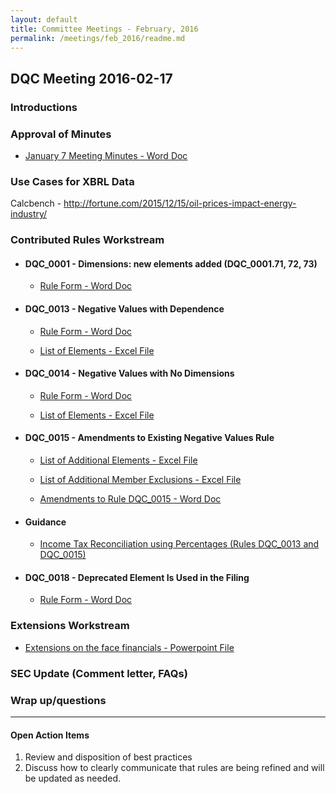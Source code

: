 ```yaml
---
layout: default
title: Committee Meetings - February, 2016
permalink: /meetings/feb_2016/readme.md
---
```

## DQC Meeting 2016-02-17

### Introductions

### Approval of Minutes 

* [January 7 Meeting Minutes - Word Doc](/meetings/feb_2016/MtgNotes01072016.docx?raw=true)

### Use Cases for XBRL Data

Calcbench - http://fortune.com/2015/12/15/oil-prices-impact-energy-industry/

### Contributed Rules Workstream

* #### DQC_0001 - Dimensions: new elements added (DQC_0001.71, 72, 73)

  + [Rule Form - Word Doc](/docs/DQC_US_0001/DQC_0001.docx?raw=true)

* #### DQC_0013 - Negative Values with Dependence 

  + [Rule Form - Word Doc](/docs/DQC_US_0013/DQC_0013.docx?raw=true)

  + [List of Elements - Excel File](/docs/DQC_US_0013/DQC_0013_ListOfElements_V2.xlsx?raw=true)
 
* #### DQC_0014 - Negative Values with No Dimensions 

  + [Rule Form - Word Doc](/docs/DQC_US_0014/DQC_0014.docx?raw=true)

  + [List of Elements - Excel File](/docs/DQC_US_0014/DQC_0014_ListOfElements_V2.xlsx?raw=true)
 
* #### DQC_0015 - Amendments to Existing Negative Values Rule 

  + [List of Additional Elements - Excel File](/docs/DQC_US_0015/DQC_0015_ListOfElements_V2.xlsx?raw=true)

  + [List of Additional Member Exclusions - Excel File](/docs/DQC_US_0015/DQC_0015_MemberExclusions_V2.xlsx?raw=true)
  
  + [Amendments to Rule DQC_0015 - Word Doc](/docs/DQC_US_0015/DQC_0015-amendments.docx?raw=true)

* #### Guidance  
  
  + [Income Tax Reconciliation using Percentages (Rules DQC_0013 and DQC_0015)](/meetings/feb_2016/50-12IncomeTaxReconciliationusingPercentages.docx)

* #### DQC_0018 - Deprecated Element Is Used in the Filing 

  + [Rule Form - Word Doc](/docs/DQC_US_0018/DQC_0018.docx?raw=true)

### Extensions Workstream 

* [Extensions on the face financials - Powerpoint File](/meetings/feb_2016/20160217_extensions_face_financials.pptx?raw=true)

### SEC Update (Comment letter, FAQs) 

### Wrap up/questions 

______________________
#### Open Action Items

1. Review and disposition of best practices
2. Discuss how to clearly communicate that rules are being refined and will be updated as needed.



